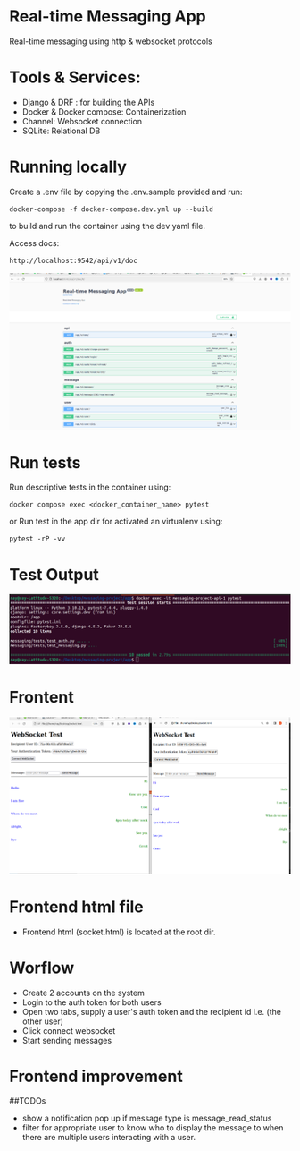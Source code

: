 # Real-time Messaging App
Real-time messaging using http & websocket protocols

# Tools & Services:
- Django & DRF : for building the APIs
- Docker & Docker compose: Containerization
- Channel: Websocket connection 
- SQLite: Relational DB

# Running locally

Create a .env file by copying the .env.sample provided and run:

```
docker-compose -f docker-compose.dev.yml up --build
```
to build and run the container using the dev yaml file.

Access docs:
```sh
http://localhost:9542/api/v1/doc
```

![Screenshot](screenshot3.png)

# Run tests
Run descriptive tests in the container using:
```
docker compose exec <docker_container_name> pytest
```

or Run test in the app dir for activated an virtualenv using:

```
pytest -rP -vv
```

# Test Output
![Screenshot](screenshot1.png)

# Frontent
![Screenshot](screenshot2.png)

# Frontend html file
- Frontend html (socket.html) is located at the root dir.

# Worflow
- Create 2 accounts on the system
- Login to the auth token for both users
- Open two tabs, supply a user's auth token and the recipient id i.e. (the other user)
- Click connect websocket 
- Start sending messages

# Frontend improvement
##TODOs
- show a notification pop up if message type is message_read_status
- filter for appropriate user to know who to display the message to when there are multiple users interacting with a user.
